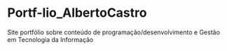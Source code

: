 # Portf-lio_AlbertoCastro
Site portfólio sobre conteúdo de programação/desenvolvimento e  Gestão em Tecnologia da Informação
